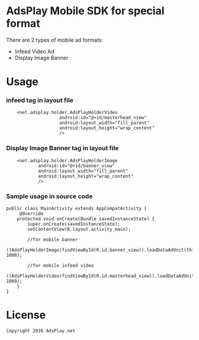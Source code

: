 # AdsPlay Mobile SDK for special format

There are 2 types of mobile ad formats:
* Infeed Video Ad
* Display Image Banner

# Usage

### infeed tag in layout file
```
    <net.adsplay.holder.AdsPlayHolderVideo
                    android:id="@+id/masterhead_view"
                    android:layout_width="fill_parent"
                    android:layout_height="wrap_content"
                    />
```
### Display Image Banner tag in layout file
```
    <net.adsplay.holder.AdsPlayHolderImage
            android:id="@+id/banner_view"
            android:layout_width="fill_parent"
            android:layout_height="wrap_content"
            />
```

### Sample usage in source code
```
public class MainActivity extends AppCompatActivity {
     @Override
    protected void onCreate(Bundle savedInstanceState) {
        super.onCreate(savedInstanceState);
        setContentView(R.layout.activity_main);

        //for mobile banner
        ((AdsPlayHolderImage)findViewById(R.id.banner_view)).loadDataAdUnit(this, 1008);

        //for mobile infeed video
        ((AdsPlayHolderVideo)findViewById(R.id.masterhead_view)).loadDataAdUnit(this, 1009);
    }
}
```

# License
```
Copyright 2016 AdsPlay.net